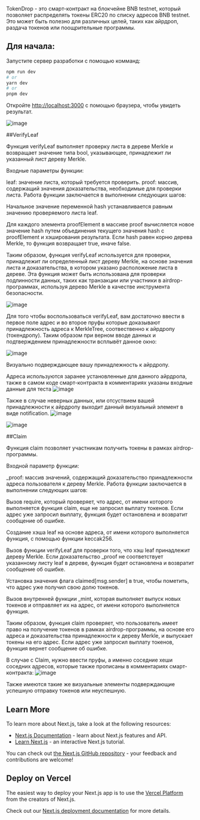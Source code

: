 TokenDrop - это смарт-контракт на блокчейне BNB testnet, который позволяет распределять токены ERC20 по списку адресов BNB testnet. Это может быть полезно для различных целей, таких как айрдроп, раздача токенов или поощрительные программы.

## Для начала:

Запустите сервер разработки с помощью комманд:

```bash
npm run dev
# or
yarn dev
# or
pnpm dev
```

Откройте [http://localhost:3000](http://localhost:3000) с помощью браузера, чтобы увидеть результат.

![image](https://user-images.githubusercontent.com/66798677/228096730-f68ac301-de11-4789-a24a-919305866909.png)


##VerifyLeaf

Функция verifyLeaf выполняет проверку листа в дереве Merkle и возвращает значение типа bool, указывающее, принадлежит ли указанный лист дереву Merkle.

Входные параметры функции:

leaf: значение листа, который требуется проверить.
proof: массив, содержащий значения доказательства, необходимые для проверки листа.
Работа функции заключается в выполнении следующих шагов:

Начальное значение переменной hash устанавливается равным значению проверяемого листа leaf.

Для каждого элемента proofElement в массиве proof вычисляется новое значение hash путем объединения текущего значения hash с proofElement и хэширования результата.
Если hash равен корню дерева Merkle, то функция возвращает true, иначе false.

Таким образом, функция verifyLeaf используется для проверки, принадлежит ли определенный лист дереву Merkle, на основе значения листа и доказательства, в котором указано расположение листа в дереве. Эта функция может быть использована для проверки подлинности данных, таких как транзакции или участники в airdrop-программах, используя дерево Merkle в качестве инструмента безопасности.

![image](https://user-images.githubusercontent.com/66798677/228098562-54cd1cf7-5a8f-4b87-bf68-91eed4c520ce.png)

Для того чтобы воспользоваться verifyLeaf, вам достаточно ввести в первое поле адрес и во второе пруфы которые доказывают принадлежность адреса к MerkleTree, соотвественно к айрдропу (токендропу). Таким образом при верном вводе данных и подтверждением принадлежности всплывёт данное окно:

![image](https://user-images.githubusercontent.com/66798677/228097066-1bdc9253-3da5-4645-a9a9-05ec26a06520.png)

Визуально подверждающее вашу принадлежность к айрдропу.

Адреса используются заранее установленные для данного айрдропа, также в самом коде смарт-контракта в комментариях указаны входные данные для теста
![image](https://user-images.githubusercontent.com/66798677/228097259-a93d8fd5-d944-4c3b-848d-fc5dffde7e7b.png)

Также в случае неверных данных, или отсуствием вашей принадлежности к айрдропу выходит данный визуальный элемент в виде notification.
![image](https://user-images.githubusercontent.com/66798677/228097454-b3b56daf-211c-4606-9220-729d352fbd2b.png)


![image](https://user-images.githubusercontent.com/66798677/228098723-f8c1ba3c-0e90-47c6-a133-f72f6761a36d.png)

##Claim

Функция claim позволяет участникам получить токены в рамках airdrop-программы.

Входной параметр функции:

_proof: массив значений, содержащий доказательство принадлежности адреса пользователя к дереву Merkle.
Работа функции заключается в выполнении следующих шагов:

Вызов require, который проверяет, что адрес, от имени которого выполняется функция claim, еще не запросил выплату токенов. Если адрес уже запросил выплату, функция будет остановлена и возвратит сообщение об ошибке.

Создание хэша leaf на основе адреса, от имени которого выполняется функция, с помощью функции keccak256.

Вызов функции verifyLeaf для проверки того, что хэш leaf принадлежит дереву Merkle. Если доказательство _proof не соответствует указанному листу leaf в дереве, функция будет остановлена и возвратит сообщение об ошибке.

Установка значения флага claimed[msg.sender] в true, чтобы пометить, что адрес уже получил свою долю токенов.

Вызов внутренней функции _mint, которая выполняет выпуск новых токенов и отправляет их на адрес, от имени которого выполняется функция.

Таким образом, функция claim проверяет, что пользователь имеет право на получение токенов в рамках airdrop-программы, на основе его адреса и доказательства принадлежности к дереву Merkle, и выпускает токены на его адрес. Если адрес уже запросил выплату токенов, функция вернет сообщение об ошибке.

В случае с Claim, нужно ввести пруфы, а именно соседние хеши соседних адресов, которые также прописаны в комментариях смарт-контракта:
![image](https://user-images.githubusercontent.com/66798677/228097748-47663a68-8f88-418f-a571-2a3a65024af4.png)

Также имеются такие же визуальные элементы подверждающие успешную отправку токенов или неуспешную.



## Learn More

To learn more about Next.js, take a look at the following resources:

- [Next.js Documentation](https://nextjs.org/docs) - learn about Next.js features and API.
- [Learn Next.js](https://nextjs.org/learn) - an interactive Next.js tutorial.

You can check out [the Next.js GitHub repository](https://github.com/vercel/next.js/) - your feedback and contributions are welcome!

## Deploy on Vercel

The easiest way to deploy your Next.js app is to use the [Vercel Platform](https://vercel.com/new?utm_medium=default-template&filter=next.js&utm_source=create-next-app&utm_campaign=create-next-app-readme) from the creators of Next.js.

Check out our [Next.js deployment documentation](https://nextjs.org/docs/deployment) for more details.
